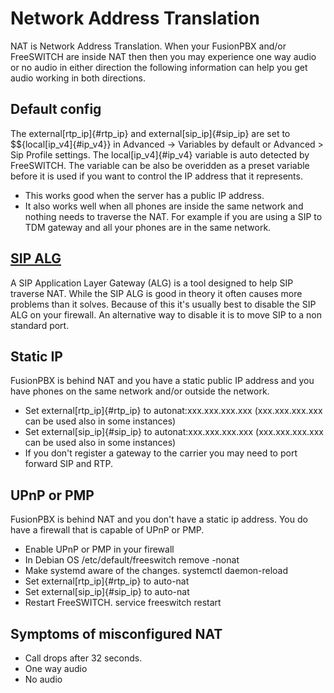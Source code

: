 # Network Address Translation

NAT is Network Address Translation. When your FusionPBX and/or
FreeSWITCH are inside NAT then then you may experience one way audio or
no audio in either direction the following information can help you get
audio working in both directions.

## Default config

The external[rtp_ip]{#rtp_ip} and external[sip_ip]{#sip_ip} are set to
\$\${local[ip_v4]{#ip_v4}} in Advanced -\> Variables by default or
Advanced \> Sip Profile settings. The local[ip_v4]{#ip_v4} variable is
auto detected by FreeSWITCH. The variable can be also be overidden as a
preset variable before it is used if you want to control the IP address
that it represents.

-   This works good when the server has a public IP address.
-   It also works well when all phones are inside the same network and
    nothing needs to traverse the NAT. For example if you are using a
    SIP to TDM gateway and all your phones are in the same network.

## [SIP ALG](http://docs.fusionpbx.com/en/latest/firewall/firewall_devices.html#sip-alg)

A SIP Application Layer Gateway (ALG) is a tool designed to help SIP
traverse NAT. While the SIP ALG is good in theory it often causes more
problems than it solves. Because of this it\'s usually best to disable
the SIP ALG on your firewall. An alternative way to disable it is to
move SIP to a non standard port.

## Static IP

FusionPBX is behind NAT and you have a static public IP address and you
have phones on the same network and/or outside the network.

-   Set external[rtp_ip]{#rtp_ip} to autonat:xxx.xxx.xxx.xxx
    (xxx.xxx.xxx.xxx can be used also in some instances)
-   Set external[sip_ip]{#sip_ip} to autonat:xxx.xxx.xxx.xxx
    (xxx.xxx.xxx.xxx can be used also in some instances)
-   If you don\'t register a gateway to the carrier you may need to port
    forward SIP and RTP.

## UPnP or PMP

FusionPBX is behind NAT and you don\'t have a static ip address. You do
have a firewall that is capable of UPnP or PMP.

-   Enable UPnP or PMP in your firewall
-   In Debian OS /etc/default/freeswitch remove -nonat
-   Make systemd aware of the changes. systemctl daemon-reload
-   Set external[rtp_ip]{#rtp_ip} to auto-nat
-   Set external[sip_ip]{#sip_ip} to auto-nat
-   Restart FreeSWITCH. service freeswitch restart

## Symptoms of misconfigured NAT

-   Call drops after 32 seconds.
-   One way audio
-   No audio
